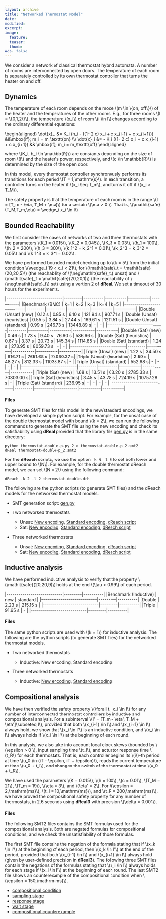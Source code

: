 ```yaml
---
layout: archive
title: "Networked Thermostat Model"
date:
modified:
excerpt:
image:
  feature:
  teaser:
  thumb:
ads: false
---
```



We consider a network of classical thermostat hybrid automata.
A number of rooms are interconnected by open doors.
The temperature of each room is separately controlled by its own
thermostat controller that turns the heater on and off.

## Dynamics

The temperature of each room depends on
the mode \\(m \in \\{on, off\\}\\) of the heater  and the temperatures of the other rooms.
E.g., for three rooms \\(I = \\{0,1,2\\}\\), 
the temperature \\(x_i\\) of room \\(i \in I\\)
changes according to the ordinary differential equations:


\begin{aligned}
\dot{x}_i &= K_i (h_i - ((1- 2 c) x_i + c x\_{i-1} + c x\_{i+1})) &&\mbox{if}\; m_i = m\_\texttt{on}
\\\\\\
\dot{x}_i &= - K_i ((1- 2 c) x_i + c x\_{i-1} + c x\_{i+1}) && \mbox{if}\; m_i = m\_\texttt{off}
\end{aligned}

where 
\\(K_i, h_i \in \mathbb{R}\\) are constants depending on
the size of room \\(i\\) and the heater's power, respectively,
and \\(c \in \mathbb{R}\\) is determined by the size of the open door.


In this model,
every thermostat controller synchronously performs its transitions
for each period \\(T = 1\,\mathrm{s}\\).
In each transition, a controller turns on the heater 
 if \\(x_i \leq T_m\\),
and turns it  off if \\(x_i > T_M\\).

The safety property is that the temperature of each room
is in the range \\(I = [T_m - \eta, T_M + \eta]\\)
for a certain \\(\eta > 0 \\).
That is, \\(\mathit{safe}(T_M,T_m,\eta) = \wedge_i x_i \in I\\)


## Bounded Reachability

We first consider the cases of networks of two and three thermostats
with the parameters
\\(K_1 = 0.015\\), 
\\(K_2 = 0.045\\), 
\\(K_3 = 0.03\\), 
\\(h_1 = 100\\),
\\(h_2 = 200\\),
\\(h_3 = 300\\),
\\(k_1^2 = k_2^1 = 0.01\\),
\\(k_2^3 = k_3^2 = 0.05\\) and
\\(k_1^3 = k_3^1 = 0.02\\).

We have performed bounded model checking up to \\(k = 5\\)
from the initial condition \\(\wedge_i 19 < x_i < 21\\),
for \\(\mathit{safe}_t = \mathit{safe}(20,20,5)\\) 
(the reachability of \\(\neg\mathit{safe}_t\\) unsat)
and \\(\mathit{safe}_f = \mathit{safe}(20,20,1)\\) 
(the reachability of \\(\neg\mathit{safe}_f\\) sat)
using a vertion 2 of **dReal**.
We set a timeout of 30 hours for the experiments.



|----------------------------|---------|----------|-----------|-----------|-----------|
|Benchmark (BMC)             | k=1     | k=2      | k=3       | k=4       | k=5       |
|----------------------------|---------|----------|-----------|-----------|-----------|
|Double (Unsat) (new)        | 0.12 s  | 0.85 s   | 6.10 s    | 121.94 s  | 907.71 s  |
|Double (Unsat) (heuristics) | 0.55 s  | 3.84 s   | 27.44 s   | 169.61 s  | 1211.51 s |
|Double (Unsat) (standard)   | 0.99 s  | 246.73 s | 13448.89 s| -         | -         |
|----------------------------|---------|----------|-----------|-----------|-----------|
|Double (Sat)   (new)        | 0.46 s  | 1.73 s   | 9.40 s    | 76.60 s   | 586.66 s  |
|Double (Sat)   (heuristics) | 0.67 s  | 3.37 s   | 20.73 s   | 145.34 s  | 1114.85 s |
|Double (Sat)   (standard)   | 1.24 s  | 273.95 s | 8059.73 s | -         | -         |
|----------------------------|---------|----------|-----------|-----------|-----------|
|Triple (Unsat) (new)        | 1.22 s  | 34.50 s  | 816.71 s  | 7651.68 s | 74980.37 s|
|Triple (Unsat) (heuristics) | 2.59 s  | 48.27 s  | 812.33 s  | 11038.87 s| -         |
|Triple (Unsat) (standard)   | 552.68 s| -        | -         | -         | -         |
|----------------------------|---------|----------|-----------|-----------|-----------|
|Triple (Sat)   (new)        | 1.68 s  | 13.51 s  | 63.20 s   | 2785.33 s | 70303.00 s|
|Triple (Sat)   (heuristics) | 3.45 s  | 43.78 s  | 724.19 s  | 10757.28 s| -         |
|Triple (Sat)   (standard)   | 236.95 s| -        | -         | -         | -         |
|----------------------------|---------|----------|-----------|-----------|-----------|


#### Files

To generate SMT files for this model in the new/standard encodings, we have developed a simple python script.
For example, 
for the unsat case of the double thermostat model with bound \\(k = 2\\),
we can run the following commands to generate the SMT file using the new encoding and check its satisfiability using **dReal**
provided that the library file [gen.py](../gen.py) is in the same directory:

```
python thermostat-double-p.py 2 > thermostat-double-p_2.smt2
dReal thermostat-double-p_2.smt2
```

For the **dReach** scripts, we use the option  `-k N -l N` to set both lower and upper bound to \\(N\\).
For example, for the double thermostat dReach model, we can set \\(N = 2\\) using the following command:

```
dReach -k 2 -l 2 thermostat-double.drh
```

The following are the python scripts (to generate SMT files) and the dReach models for the 
networked thermostat models.

* SMT generation script: [gen.py](../gen.py)
* Two networked thermostats
    * Unsat:  [New encoding](thermostat-double-p.py),
              [Standard encoding](thermostat-double.py), 
              [dReach script](thermostat-double.drh)
    * Sat:    [New encoding](thermostat-double-p-sat.py),
              [Standard encoding](thermostat-double-sat.py), 
              [dReach script](thermostat-double-sat.drh)

* Three networked thermostats
    * Unsat:  [New encoding](thermostat-triple-p.py),
              [Standard encoding](thermostat-triple.py), 
              [dReach script](thermostat-triple.drh)
    * Sat:    [New encoding](thermostat-triple-p-sat.py),
              [Standard encoding](thermostat-triple-sat.py), 
              [dReach script](thermostat-triple-sat.drh)



## Inductive analysis

We have performed 
inductive analysis 
to verify that the property \\(\mathit{safe}(20,20,9)\\)
holds at the end \\(\tau > 0.99\\) of each period.

|----------------------------|---------|----------|
|Benchmark (Inductive)       | new     | standard |
|----------------------------|---------|----------|
|Double                      | 2.23 s  | 215.15 s |
|----------------------------|---------|----------|
|Triple                      | 91.65 s | -        |
|----------------------------|---------|----------|

#### Files

The same python scripts are used with \\(k = 1\\) for inductive analysis.
The following are the python scripts (to generate SMT files) for the 
networked thermostat models.

* Two networked thermostats
    * Inductive: [New encoding](thermostat-double-ind-p.py),
                 [Standard encoding](thermostat-double-ind.py)

* Three networked thermostats
    * Inductive: [New encoding](thermostat-triple-ind-p.py),
                 [Standard encoding](thermostat-triple-ind.py)


## Compositional analysis

We have then verified the safety property \\(\forall t.\; x_i \in I\\)
for  any number of interconnected thermostat controllers
by inductive and compositional analysis.
For a subinterval 
\\(I' = [T_m - \eta', T_M + \eta']\subseteq I\\),
provided that both \\(x\_{i-1} \in I\\) and \\(x\_{i+1} \in I\\) always hold,
we show that \\(x_i \in I'\\) is an inductive condition,
and \\(x_i \in I\\) always holds
if \\(x_i \in I'\\) at the beginning of each round.

In this analysis, we also take into account local clock skews (bounded by \\(\epsilon > 0 \\), input sampling time \\(t_I\\), and actuator response time \\(t_R\\) for each thermostats. That is, each controller begins its \\(i\\)-th period at time \\(u_0 \in (iT - \epsilon, iT + \epsilon)\\),
reads the current temperature at time \\(u_0 + t_I\\), and changes the switch of the thermostat at time \\(u_0 + t_R\\). 

We have used the parameters 
\\(K = 0.015\\), 
\\(h = 100\\),
\\(c = 0.01\\),
\\(T_M = 21\\), 
\\(T_m = 19\\),
\\(\eta = 3\\), and
\\(\eta' = 2\\).
For \\(\epsilon = 2\,\mathrm{ms}\\),
\\(t_I = 10\,\mathrm{ms}\\),
and \\(t_R = 200\,\mathrm{ms}\\),
we have proved the compositional safety property 
for any number of thermostats,
in 2.6 seconds using **dReal3** with precision \\(\delta = 0.001\\).
 

#### Files

The following SMT2 files contains the SMT formulas used for the compositional analysis. Both are negated formulas for compositional conditions, and we check the unsatisfiability of those formulas.

The first SMT file contains the negation of 
the formula stating that if \\(x_k \in I'\\) at the beginning of each period,
then \\(x_k \in I'\\) at the end of the period,
provided that both \\(x\_{i-1} \in I\\) and \\(x\_{i+1} \in I\\) always hold
(given by user-defined precision in **dReal3**).
The following three SMT files contain
the negations of the formulas stating
that \\(x_i \in I\\) always holds
for each stage if \\(x_i \in I'\\) at the beginning of each round.
The last SMT2 file shows an counterexample of the compositional condition when \\(\epsilon = 150\,\mathrm{ms}\\).

* [compositional condition](thermostat-comp-OK.smt2)
* [sampling stage](thermostat-comp-OK_1_0.smt2) 
* [response stage](thermostat-comp-OK_2_0.smt2)
* [wait stage](thermostat-comp-OK_3_0.smt2)
* [compositional counterexample](thermostat-comp-ERR.smt2)



